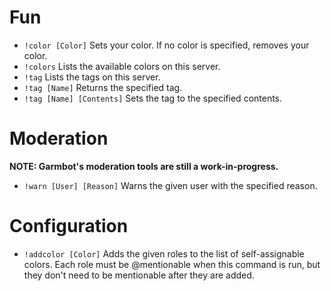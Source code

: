 # Fun

 - `!color [Color]` Sets your color. If no color is specified, removes your color.
 - `!colors` Lists the available colors on this server.
 - `!tag` Lists the tags on this server.
 - `!tag [Name]` Returns the specified tag.
 - `!tag [Name] [Contents]` Sets the tag to the specified contents.

# Moderation

**NOTE: Garmbot's moderation tools are still a work-in-progress.**

 - `!warn [User] [Reason]` Warns the given user with the specified reason.

# Configuration

 - `!addcolor [Color]` Adds the given roles to the list of self-assignable colors. Each role must be @mentionable when this command is run, but they don't need to be mentionable after they are added.